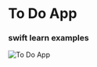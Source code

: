 # To Do App
###  swift learn examples
![To Do App](https://media.giphy.com/media/iyUHKk7wbG47a43nR1/giphy.gif)
